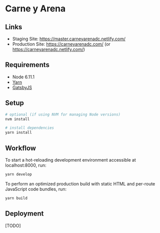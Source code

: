 # Carne y Arena

## Links

+ Staging Site: https://master.carneyarenadc.netlify.com/
+ Production Site: https://carneyarenadc.com/ (or https://carneyarenadc.netlify.com/)

## Requirements

+ Node 6.11.1
+ [Yarn](https://yarnpkg.com/)
+ [GatsbyJS](https://www.gatsbyjs.org/docs/)

## Setup

```bash
# optional (if using NVM for managing Node versions)
nvm install

# install dependencies
yarn install
```

## Workflow

To start a hot-reloading development environment accessible at localhost:8000, run:

```bash
yarn develop
```

To perform an optimized production build with static HTML and per-route JavaScript code bundles, run:

```bash
yarn build
```

## Deployment

[TODO]
